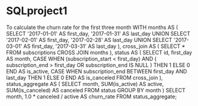 # SQLproject1
To calculate the churn rate for the first three month
WITH months AS (
  SELECT 
    '2017-01-01' AS first_day, 
    '2017-01-31' AS last_day 
  UNION 
  SELECT 
    '2017-02-01' AS first_day, 
    '2017-02-28' AS last_day 
  UNION 
  SELECT 
    '2017-03-01' AS first_day, 
    '2017-03-31' AS last_day
), 
cross_join AS (
  SELECT *
  FROM subscriptions
  CROSS JOIN months
), 
status AS (
  SELECT 
    id, 
    first_day AS month, 
    CASE
      WHEN (subscription_start < first_day) 
        AND (
          subscription_end > first_day 
          OR subscription_end IS NULL
        ) THEN 1
      ELSE 0
    END AS is_active, 
    CASE
      WHEN subscription_end BETWEEN first_day AND last_day THEN 1
      ELSE 0
    END AS is_canceled 
  FROM cross_join
), 
status_aggregate AS (
  SELECT 
    month, 
    SUM(is_active) AS active, 
    SUM(is_canceled) AS canceled 
  FROM status 
  GROUP BY month
) 
SELECT
  month, 
  1.0 * canceled / active AS churn_rate 
FROM status_aggregate;
